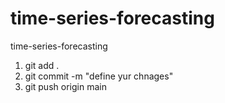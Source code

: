# time-series-forecasting
time-series-forecasting


1) git add .
2) git commit -m "define yur chnages"
3) git push origin main

